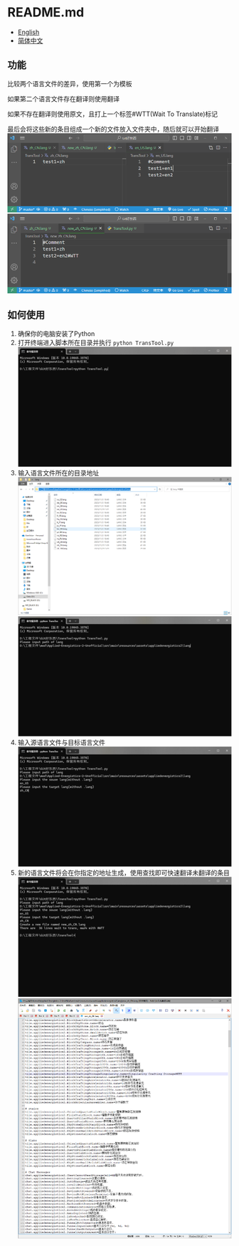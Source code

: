# README.md

- [English](README.md)
- [简体中文](README.zh_CN.md)

## 功能

比较两个语言文件的差异，使用第一个为模板

如果第二个语言文件存在翻译则使用翻译

如果不存在翻译则使用原文，且打上一个标签#WTT(Wait To Translate)标记

最后会将这些新的条目组成一个新的文件放入文件夹中，随后就可以开始翻译
![before](img/before.png)
![result](img/result.png)

## 如何使用

1. 确保你的电脑安装了Python
2. 打开终端进入脚本所在目录并执行 `python TransTool.py`
![Terminal](img/typeInCode.png)
3. 输入语言文件所在的目录地址
![GetPath](img/getPath.png)
![CopyIntoTerminal](img/copyIntoTermianl.png)
4. 输入源语言文件与目标语言文件
![InPutLangName](img/InPutLangName.png)
5. 新的语言文件将会在你指定的地址生成，使用查找即可快速翻译未翻译的条目
![Done](img/done.png)
![NewFileWithWTTTag](img/newFileWithWTTTag.png)
